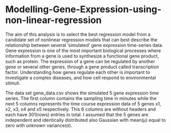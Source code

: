 # Modelling-Gene-Expression-using-non-linear-regression
 The aim of this analysis is to select the best regression model from a candidate set of nonlinear regression models that can best describe the relationship between several ‘simulated’ gene expression time-series data. Gene expression is one of the most important biological processes where information from a gene is used to synthesize a functional gene product, such as protein. The expression of a gene can be regulated by another gene or several other genes, through a gene product called transcription factor. Understanding how genes regulate each other is important to investigate a complex diseases, and how cell respond to environmental stimuli.

The data set gene_data.csv shows the simulated 5 gene expression time series. The first column contains the sampling time in minutes while the next 5 columns represents the time course expression data of 5 genes x1, x2, x3, x4 and x5 respectively. This 6 columns are without headers and each have 301(rows) entries in total. I assumed that the 5 genes are independent and identically distributed also Gaussian with mean(µ) equal to zero with unknown variance(σ).
